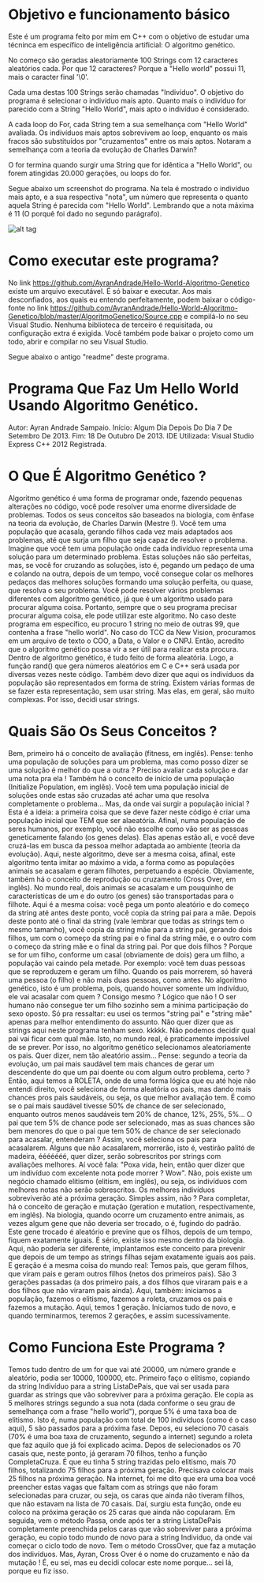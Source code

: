 # Objetivo e funcionamento básico

Este é um programa feito por mim em C++ com o objetivo de estudar uma técninca em específico de inteligência artificial: O algoritmo genético.

No começo são geradas aleatoriamente 100 Strings com 12 caracteres aleatórios cada. Por que 12 caracteres? Porque a "Hello world" possui 11, mais o caracter final '\0'.

Cada uma destas 100 Strings serão chamadas "Indivíduo". O objetivo do programa é selecionar o indivíduo mais apto. Quanto mais o indivíduo for parecido com a String "Hello World", mais apto o indivíduo é considerado.

A cada loop do For, cada String tem a sua semelhança com "Hello World" avaliada. Os indivíduos mais aptos sobrevivem ao loop, enquanto os mais fracos são substituídos por "cruzamentos" entre os mais aptos. Notaram a semelhança com a teoria da evolução de Charles Darwin?

O for termina quando surgir uma String que for idêntica a "Hello World", ou forem atingidas 20.000 gerações, ou loops do for.

Segue abaixo um screenshot do programa. Na tela é mostrado o indivíduo mais apto, e a sua respectiva "nota", um número que representa o quanto aquela String é parecida com "Hello World". Lembrando que a nota máxima é 11 (O porquê foi dado no segundo parágrafo).

![alt tag](http://i63.tinypic.com/11w8312.jpg)

# Como executar este programa?
 
No link https://github.com/AyranAndrade/Hello-World-Algoritmo-Genetico existe um arquivo executável. É só baixar e executar. Aos mais desconfiados, aos quais eu entendo perfeitamente, podem baixar o código-fonte no link https://github.com/AyranAndrade/Hello-World-Algoritmo-Genetico/blob/master/AlgoritmoGenetico/Source.cpp e compilá-lo no seu Visual Studio. Nenhuma biblioteca de terceiro é requisitada, ou configuração extra é exigida.
Você também pode baixar o projeto como um todo, abrir e compilar no seu Visual Studio.

Segue abaixo o antigo "readme" deste programa.

# Programa Que Faz Um Hello World Usando Algoritmo Genético.
Autor: Ayran Andrade Sampaio.
Início: Algum Dia Depois Do Dia 7 De Setembro De 2013.
Fim: 18 De Outubro De 2013.
IDE Utilizada: Visual Studio Express C++ 2012 Registrada.

# O Que É Algoritmo Genético ?

Algoritmo genético é uma forma de programar onde, fazendo pequenas alterações no código, você pode resolver uma
enorme diversidade de problemas. Todos os seus conceitos são baseados na biologia, com ênfase na teoria da evolução,
de Charles Darwin (Mestre !). Você tem uma população que acasala, gerando filhos cada vez mais adaptados aos
problemas, até que surja um filho que seja capaz de resolver o problema.
Imagine que você tem uma população onde cada indivíduo representa uma solução para um determinado problema. Estas
soluções não são perfeitas, mas, se você for cruzando as soluções, isto é, pegando um pedaço de uma e colando na
outra, depois de um tempo, você consegue colar os melhores pedaços das melhores soluções formando uma solução
perfeita, ou quase, que resolva o seu problema.
Você pode resolver vários problemas diferentes com algoritmo genético, já que é um algoritmo usado para procurar
alguma coisa. Portanto, sempre que o seu programa precisar procurar alguma coisa, ele pode utilizar este algoritmo.
No caso deste programa em específico, eu procuro 1 string no meio de outras 99, que contenha a frase "hello world".
No caso do TCC da New Vision, procuramos em um arquivo de texto o COO, a Data, o Valor e o CNPJ. Então, acredito
que o algoritmo genético possa vir a ser útil para realizar esta procura.
Dentro de algoritmo genético, é tudo feito de forma aleatória. Logo, a função rand() que gera números aleatórios
em C e C++ será usada por diversas vezes neste código. Também devo dizer que aqui os indivíduos da população são
representados em forma de string. Existem várias formas de se fazer esta representação, sem usar string. Mas elas,
em geral, são muito complexas. Por isso, decidi usar strings.

# Quais São Os Seus Conceitos ?

Bem, primeiro há o conceito de avaliação (fitness, em inglês). Pense: tenho uma população de soluções para um
problema, mas como posso dizer se uma solução é melhor do que a outra ? Preciso avaliar cada solução e dar uma
nota pra ela !
Também há o conceito de início de uma população (Initialize Population, em inglês). Você tem uma população inicial de 
soluções onde estas são cruzadas até achar uma que resolva completamente o problema... Mas, da onde vai surgir a
população inicial ? Esta é a ideia: a primeira coisa que se deve fazer neste código é criar uma população inicial
que TEM que ser alaeatória. Afinal, numa população de seres humanos, por exemplo, você não escolhe como vão ser as
pessoas geneticamente falando (os genes delas). Elas apenas estão ali, e você deve cruzá-las em busca da pessoa
melhor adaptada ao ambiente (teoria da evolução). Aqui, neste algoritmo, deve ser a mesma coisa, afinal, este
algoritmo tenta imitar ao máximo a vida, a forma como as populações animais se acasalam e geram filhotes,
perpetuando a espécie.
Obviamente, também há o conceito de reprodução ou cruzamento (Cross Over, em inglês). No mundo real, dois animais se
acasalam e um pouquinho de características de um e do outro (os genes) são transportadas para o filhote.
Aqui é a mesma coisa: você pega um ponto aleatório e do começo da string até antes deste ponto, você copia da
string pai para a mãe. Depois deste ponto até o final da string (vale lembrar que todas as strings tem o mesmo
tamanho), você copia da string mãe para a string pai, gerando dois filhos, um com o começo da string pai e o final
da string mãe, e o outro com o começo da string mãe e o final da string pai. Por que dois filhos ? Porque se for
um filho, conforme um casal (obviamente de dois) gera um filho, a população vai caindo pela metade. Por exemplo:
você tem duas pessoas que se reproduzem e geram um filho. Quando os pais morrerem, só haverá uma pessoa (o filho) e 
não mais duas pessoas, como antes. No algoritmo genético, isto é um problema, pois, quando houver somente um
indivíduo, ele vai acasalar com quem ? Consigo mesmo ? Lógico que não ! O ser humano não consegue ter um filho
sozinho sem a mínima participação do sexo oposto. Só pra ressaltar: eu usei os termos "string pai" e "string mãe"
apenas para melhor entendimento do assunto. Não quer dizer que as strings aqui neste programa tenham sexo. kkkkk.
Não podemos decidir qual pai vai ficar com qual mãe. Isto, no mundo real, é praticamente impossível de se prever.
Por isso, no algoritmo genético selecionamos aleatoriamente os pais. Quer dizer, nem tão aleatório assim...
Pense: segundo a teoria da evolução, um pai mais saudável tem mais chances de gerar um descendente do que um pai
doente ou com algum outro problema, certo ? Então, aqui temos a ROLETA, onde de uma forma lógica que eu até hoje não
entendi direito, você seleciona de forma aleatória os pais, mas dando mais chances pros pais saudáveis, ou seja,
os que melhor avaliação tem. É como se o pai mais saudável tivesse 50% de chance de ser selecionado, enquanto
outros menos saudáveis tem 20% de chance, 12%, 25%, 5%... O pai que tem 5% de chance pode ser selecionado, mas as
suas chances são bem menores do que o pai que tem 50% de chance de ser selecionado para acasalar, entenderam ? Assim,
você seleciona os pais para acasalarem. Alguns que não acasalarem, morrerão, isto é, vestirão palitó de madeira,
ééééééé, quer dizer, serão sobrescritos por strings com avaliações melhores.
Aí você fala: "Poxa vida, hein, então quer dizer que um indivíduo com excelente nota pode morrer ? Wow". Não, pois
existe um negócio chamado elitismo (elitism, em inglês), ou seja, os indivíduos com melhores notas não serão
sobrescritos. Os melhores indivíduos sobreviverão até a próxima geração. Simples assim, não ?
Para completar, há o conceito de geração e mutação (geration e mutation, respectivamente, em inglês). Na biologia,
quando ocorre um cruzamento entre animais, as vezes algum gene que não deveria ser trocado, o é, fugindo do padrão.
Este gene trocado é aleatório e previne que os filhos, depois de um tempo, fiquem exatamente iguais. É sério,
existe isso mesmo dentro da biologia. Aqui, não poderia ser diferente, implantamos este conceito para prevenir
que depois de um tempo as strings filhas sejam exatamente iguais aos pais. E geração é a mesma coisa do mundo real:
Temos pais, que geram filhos, que viram pais e geram outros filhos (netos dos primeiros pais). São 3 gerações
passadas (a dos primeiro pais, a dos filhos que viraram pais e a dos filhos que não viraram pais ainda). Aqui,
também: iniciamos a população, fazemos o elitismo, fazemos a roleta, cruzamos os pais e fazemos a mutação. Aqui,
temos 1 geração. Iniciamos tudo de novo, e quando terminarmos, teremos 2 gerações, e assim sucessivamente.

# Como Funciona Este Programa ?

Temos tudo dentro de um for que vai até 20000, um número grande e aleatório, podia ser 10000, 100000, etc.
Primeiro faço o elitismo, copiando da string Indivíduo para a string ListaDePais, que vai ser usada para guardar
as strings que vão sobreviver para a próxima geração. Ele copia as 5 melhores strings segundo a sua nota
(dada conforme o seu grau de semelhança com a frase "hello world"), porque 5% é uma taxa boa de elitismo. Isto é,
numa população com total de 100 indivíduos (como é o caso aqui), 5 são passados para a próxima fase. Depos, eu
seleciono 70 casais (70% é uma boa taxa de cruzamento, segundo a internet) segundo a roleta que faz aquilo que
já foi explicado acima. Depos de selecionados os 70 casais que, neste ponto, já geraram 70 filhos, tenho a função 
CompletaCruza. É que eu tinha 5 string trazidas pelo elitismo, mais 70 filhos, totalizando 75 filhos para a
próxima geração. Precisava colocar mais 25 filhos na próxima geração. Na internet, foi me dito que era uma
boa você preencher estas vagas que faltam com as strings que não foram selecionadas para cruzar, ou seja, os
caras que ainda não tiveram filhos, que não estavam na lista de 70 casais. Daí, surgiu esta função, onde eu
coloco na próxima geração os 25 caras que ainda não copularam. Em seguida, vem o método Passa, onde após ter
a string ListaDePais completamente preenchida pelos caras que vão sobreviver para a próxima geração, eu copio todo
mundo de novo para a string Individuo, da onde vai começar o ciclo todo de novo. Tem o método CrossOver, que faz
a mutação dos indivíduos. Mas, Ayran, Cross Over é o nome do cruzamento e não da mutação ! É, eu sei, mas eu decidi
colocar este nome porque... sei lá, porque eu fiz isso.
